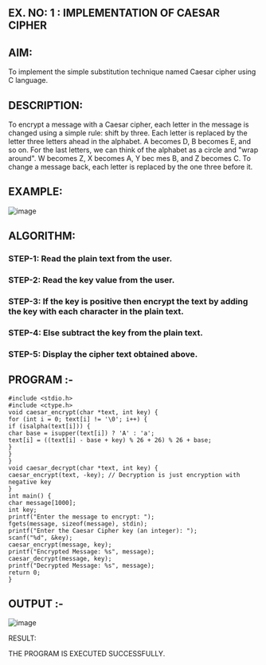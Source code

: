 ## EX. NO: 1 : IMPLEMENTATION OF CAESAR CIPHER
 

## AIM:

To implement the simple substitution technique named Caesar cipher using C language.

## DESCRIPTION:

To encrypt a message with a Caesar cipher, each letter in the message is changed using a simple rule: shift by three. Each letter is replaced by the letter three letters ahead in the alphabet. A becomes D, B becomes E, and so on. For the last letters, we can think of the
alphabet as a circle and "wrap around". W becomes Z, X becomes A, Y bec mes B, and Z
becomes C. To change a message back, each letter is replaced by the one three before it.

## EXAMPLE:



![image](https://github.com/Hemamanigandan/CNS/assets/149653568/eb9c6c43-8c80-4cdd-b9d4-91705a311c79)


## ALGORITHM:

### STEP-1: Read the plain text from the user.
### STEP-2: Read the key value from the user.
### STEP-3: If the key is positive then encrypt the text by adding the key with each character in the plain text.
### STEP-4: Else subtract the key from the plain text.
### STEP-5: Display the cipher text obtained above.


## PROGRAM :-
```
#include <stdio.h>
#include <ctype.h>
void caesar_encrypt(char *text, int key) {
for (int i = 0; text[i] != '\0'; i++) {
if (isalpha(text[i])) {
char base = isupper(text[i]) ? 'A' : 'a';
text[i] = ((text[i] - base + key) % 26 + 26) % 26 + base;
}
}
}
void caesar_decrypt(char *text, int key) {
caesar_encrypt(text, -key); // Decryption is just encryption with negative key
}
int main() {
char message[1000];
int key;
printf("Enter the message to encrypt: ");
fgets(message, sizeof(message), stdin);
printf("Enter the Caesar Cipher key (an integer): ");
scanf("%d", &key);
caesar_encrypt(message, key);
printf("Encrypted Message: %s", message);
caesar_decrypt(message, key);
printf("Decrypted Message: %s", message);
return 0;
}
```



## OUTPUT :-
![image](https://github.com/user-attachments/assets/5577af7a-9a01-4ce1-ae47-728ea4c25ff8)

RESULT:

THE PROGRAM IS EXECUTED SUCCESSFULLY.

